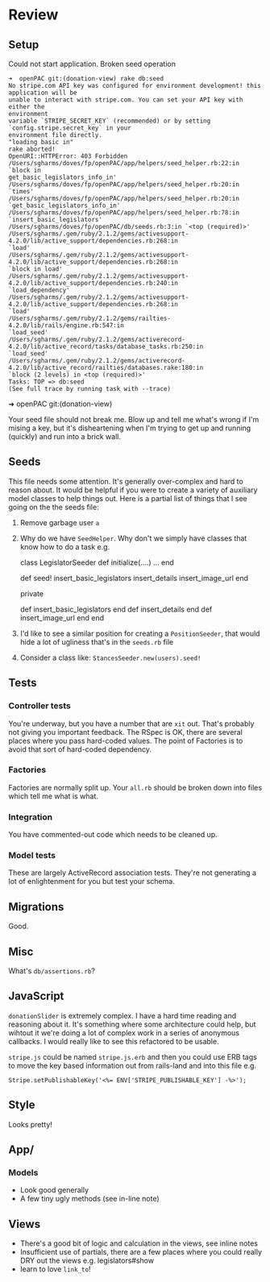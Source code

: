 # Review

## Setup

Could not start application.  Broken seed operation

    ➜  openPAC git:(donation-view) rake db:seed
    No stripe.com API key was configured for environment development! this
    application will be
    unable to interact with stripe.com. You can set your API key with either the
    environment
    variable `STRIPE_SECRET_KEY` (recommended) or by setting
    `config.stripe.secret_key` in your
    environment file directly.
    "loading basic in"
    rake aborted!
    OpenURI::HTTPError: 403 Forbidden
    /Users/sgharms/doves/fp/openPAC/app/helpers/seed_helper.rb:22:in `block in
    get_basic_legislators_info_in'
    /Users/sgharms/doves/fp/openPAC/app/helpers/seed_helper.rb:20:in `times'
    /Users/sgharms/doves/fp/openPAC/app/helpers/seed_helper.rb:20:in
    `get_basic_legislators_info_in'
    /Users/sgharms/doves/fp/openPAC/app/helpers/seed_helper.rb:78:in
    `insert_basic_legislators'
    /Users/sgharms/doves/fp/openPAC/db/seeds.rb:3:in `<top (required)>'
    /Users/sgharms/.gem/ruby/2.1.2/gems/activesupport-4.2.0/lib/active_support/dependencies.rb:268:in
    `load'
    /Users/sgharms/.gem/ruby/2.1.2/gems/activesupport-4.2.0/lib/active_support/dependencies.rb:268:in
    `block in load'
    /Users/sgharms/.gem/ruby/2.1.2/gems/activesupport-4.2.0/lib/active_support/dependencies.rb:240:in
    `load_dependency'
    /Users/sgharms/.gem/ruby/2.1.2/gems/activesupport-4.2.0/lib/active_support/dependencies.rb:268:in
    `load'
    /Users/sgharms/.gem/ruby/2.1.2/gems/railties-4.2.0/lib/rails/engine.rb:547:in
    `load_seed'
    /Users/sgharms/.gem/ruby/2.1.2/gems/activerecord-4.2.0/lib/active_record/tasks/database_tasks.rb:250:in
    `load_seed'
    /Users/sgharms/.gem/ruby/2.1.2/gems/activerecord-4.2.0/lib/active_record/railties/databases.rake:180:in
    `block (2 levels) in <top (required)>'
    Tasks: TOP => db:seed
    (See full trace by running task with --trace)
  ➜  openPAC git:(donation-view)

Your seed file should not break me.  Blow up and tell me what's wrong if I'm
mising a key, but it's disheartening when I'm trying to get up and running
(quickly) and run into a brick wall.

## Seeds

This file needs some attention.  It's generally over-complex and hard to reason
about.  It would be helpful if you were to create a variety of auxiliary model
classes to help things out.  Here is a partial list of things that I see going
on the the seeds file:

1. Remove garbage user `a`
2. Why do we have `SeedHelper`.  Why don't we simply have classes that know how
   to do a task e.g.

   class LegislatorSeeder
    def initialize(....)
      ...
    end

    def seed!
      insert_basic_legislators
      insert_details
      insert_image_url
    end

    private

      def insert_basic_legislators
      end
      def insert_details
      end
      def insert_image_url
      end
   end
3.  I'd like to see a similar position for creating a `PositionSeeder`, that
would hide a lot of ugliness that's in the `seeds.rb` file
4.  Consider a class like: `StancesSeeder.new(users).seed!`

##  Tests

### Controller tests

You're underway, but you have a number that are `xit` out.  That's probably not
giving you important feedback.  The RSpec is OK, there are several places where
you pass hard-coded values.  The point of Factories is to avoid that sort of
hard-coded dependency.

### Factories

Factories are normally split up.  Your `all.rb` should be broken down into
files which tell me what is what.

### Integration

You have commented-out code which needs to be cleaned up.


### Model tests

These are largely ActiveRecord association tests.  They're not generating a lot
of enlightenment for you but test your schema.


## Migrations

Good.

## Misc

What's `db/assertions.rb`?


## JavaScript

`donationSlider` is extremely complex.  I have a hard time reading and
reasoning about it.  It's something where some architecture could help, but
wihtout it we're doing a lot of complex work in a series of anonymous
callbacks.  I would really like to see this refactored to be usable.

`stripe.js` could be named `stripe.js.erb` and then you could use ERB tags to
move the key based information out from rails-land and into this file e.g.

`Stripe.setPublishableKey('<%= ENV['STRIPE_PUBLISHABLE_KEY'] -%>');`

## Style

Looks pretty!


## App/

### Models

* Look good generally
* A few tiny ugly methods (see in-line note)

## Views

* There's a good bit of logic and calculation in the views, see inline notes
* Insufficient use of partials, there are a few places where you could
  really DRY out the views e.g. legislators#show
* learn to love `link_to`!



